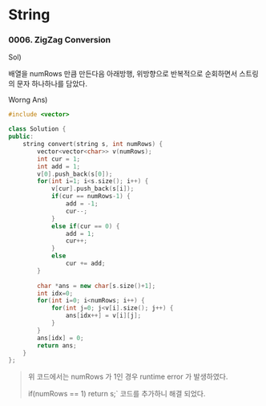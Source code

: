# String

### 0006. ZigZag Conversion

Sol)

배열을 numRows 만큼 만든다음 아래방행, 위방향으로 반복적으로 순회하면서 스트링의 문자 하나하나를 담았다.



Worng Ans)

```c++
#include <vector>

class Solution {
public:
    string convert(string s, int numRows) {
        vector<vector<char>> v(numRows);
        int cur = 1;
        int add = 1;
        v[0].push_back(s[0]);
        for(int i=1; i<s.size(); i++) {
            v[cur].push_back(s[i]);
            if(cur == numRows-1) {
                add = -1;
                cur--;
            }
            else if(cur == 0) {
                add = 1;
                cur++;
            }
            else 
                cur += add;  
        }
        
        char *ans = new char[s.size()+1];
        int idx=0;
        for(int i=0; i<numRows; i++) {
            for(int j=0; j<v[i].size(); j++) {
                ans[idx++] = v[i][j];
            }
        }
        ans[idx] = 0;
        return ans;
    }
};
```

> 위 코드에서는 numRows 가 1인 경우 runtime error 가 발생하였다.
>
> if(numRows == 1) return s;` 코드를 추가하니 해결 되었다.
